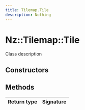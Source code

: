 ```yaml
---
title: Tilemap.Tile
description: Nothing
---
```


# Nz::Tilemap::Tile

Class description

## Constructors


## Methods

| Return type | Signature |
| ----------- | --------- |
